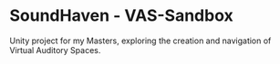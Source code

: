 # SoundHaven - VAS-Sandbox
Unity project for my Masters, exploring the creation and navigation of Virtual Auditory Spaces.
